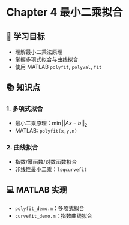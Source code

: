 # Chapter 4 最小二乘拟合

## 📌 学习目标
- 理解最小二乘法原理
- 掌握多项式拟合与曲线拟合
- 使用 MATLAB `polyfit`, `polyval`, `fit`

## 📚 知识点
### 1. 多项式拟合
- 最小二乘原理：$\min ||Ax-b||_2$
- MATLAB: `polyfit(x,y,n)`

### 2. 曲线拟合
- 指数/幂函数/对数函数拟合
- 非线性最小二乘：`lsqcurvefit`

## 💻 MATLAB 实现
- `polyfit_demo.m`：多项式拟合
- `curvefit_demo.m`：指数曲线拟合